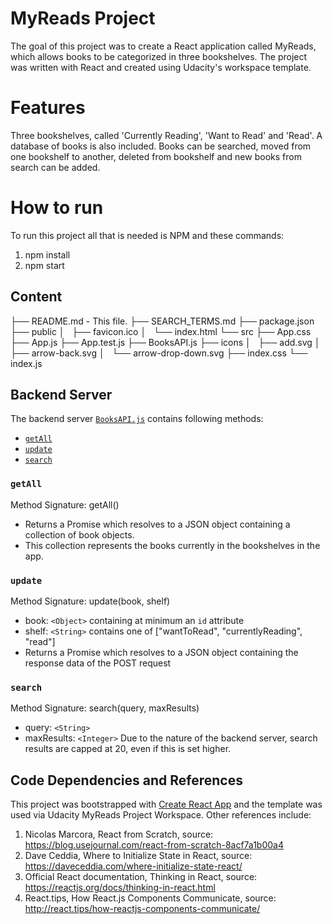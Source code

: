 
# MyReads Project

The goal of this project was to create a React application called MyReads, which allows books to be categorized in three bookshelves. The project was written with React and created using Udacity's workspace template. 

# Features

Three bookshelves, called 'Currently Reading', 'Want to Read' and 'Read'. A database of books is also included. Books can be searched, moved from one bookshelf to another, deleted from bookshelf and new books from search can be added. 

# How to run

To run this project all that is needed is NPM and these commands:
1. npm install
2. npm start

## Content

├── README.md - This file.
├── SEARCH_TERMS.md 
├── package.json
├── public
│   ├── favicon.ico 
│   └── index.html 
└── src
    ├── App.css 
    ├── App.js 
    ├── App.test.js 
    ├── BooksAPI.js 
    ├── icons 
    │   ├── add.svg
    │   ├── arrow-back.svg
    │   └── arrow-drop-down.svg
    ├── index.css 
    └── index.js 

## Backend Server

The backend server [`BooksAPI.js`](src/BooksAPI.js) contains following methods:

* [`getAll`](#getall)
* [`update`](#update)
* [`search`](#search)

### `getAll`

Method Signature: getAll()

* Returns a Promise which resolves to a JSON object containing a collection of book objects.
* This collection represents the books currently in the bookshelves in the app.

### `update`

Method Signature: update(book, shelf)

* book: `<Object>` containing at minimum an `id` attribute
* shelf: `<String>` contains one of ["wantToRead", "currentlyReading", "read"]  
* Returns a Promise which resolves to a JSON object containing the response data of the POST request

### `search`

Method Signature: search(query, maxResults)

* query: `<String>`
* maxResults: `<Integer>` Due to the nature of the backend server, search results are capped at 20, even if this is set higher.


## Code Dependencies and References

This project was bootstrapped with [Create React App](https://github.com/facebookincubator/create-react-app) and the template was used via Udacity MyReads Project Workspace. Other references include:
1. Nicolas Marcora, React from Scratch, source: https://blog.usejournal.com/react-from-scratch-8acf7a1b00a4
2. Dave Ceddia, Where to Initialize State in React, source: https://daveceddia.com/where-initialize-state-react/
3. Official React documentation, Thinking in React, source: https://reactjs.org/docs/thinking-in-react.html
4. React.tips, How React.js Components Communicate, source: http://react.tips/how-reactjs-components-communicate/
